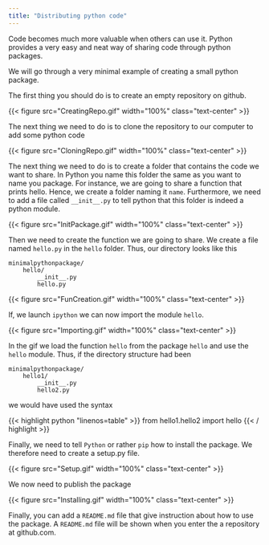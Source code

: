 ```yaml
---
title: "Distributing python code"
---
```

Code becomes much more valuable when others can use it. Python provides a very easy and neat way of 
sharing code through python packages. 

We will go through a very minimal example of creating a small python package.

The first thing you should do is to create an empty repository on github.

{{< figure src="CreatingRepo.gif" width="100%" class="text-center" >}}

The next thing we need to do is to clone the repository to our computer to add some python code

{{< figure src="CloningRepo.gif" width="100%" class="text-center" >}}

The next thing we need to do is to create a folder that contains the code we want to share. In Python you 
name this folder the same as you want to name you package. For instance, we are going to share a function
that prints hello. Hence, we create a folder naming it `name`. Furthermore, we need to add a file 
called `__init__.py` to tell python that this folder is indeed a python module.

{{< figure src="InitPackage.gif" width="100%" class="text-center" >}}

Then we need to create the function we are going to share. We create a file named `hello.py` in the 
`hello` folder. Thus, our directory looks like this

```
minimalpythonpackage/
    hello/
        __init__.py
        hello.py
```

{{< figure src="FunCreation.gif" width="100%" class="text-center" >}}

If, we launch `ipython` we can now import the module `hello`.

{{< figure src="Importing.gif" width="100%" class="text-center" >}}

In the gif we load the function `hello` from the package `hello` and use the `hello` module. Thus, if the directory structure had been

```
minimalpythonpackage/
    hello1/
        __init__.py
        hello2.py
```

we would have used the syntax

{{< highlight python "linenos=table" >}}
 from hello1.hello2 import hello
{{< / highlight >}}

Finally, we need to tell `Python` or rather `pip` how to install the package. 
We therefore need to create a setup.py file.

{{< figure src="Setup.gif" width="100%" class="text-center" >}}

We now need to publish the package

{{< figure src="Installing.gif" width="100%" class="text-center" >}}

Finally, you can add a `README.md` file that give instruction about how to use the package. 
A `README.md` file will be shown when you enter the a repository at github.com.